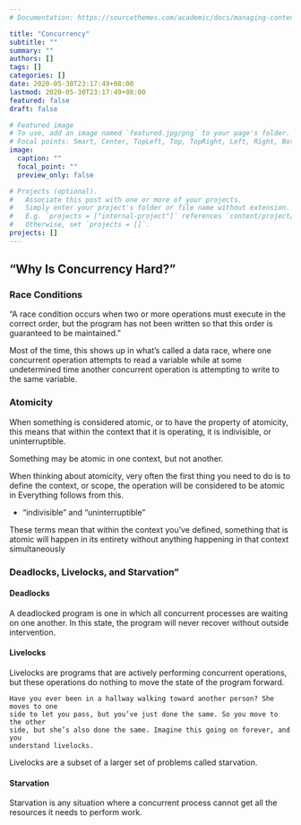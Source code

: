 ```yaml
---
# Documentation: https://sourcethemes.com/academic/docs/managing-content/

title: "Concurrency"
subtitle: ""
summary: ""
authors: []
tags: []
categories: []
date: 2020-05-30T23:17:49+08:00
lastmod: 2020-05-30T23:17:49+08:00
featured: false
draft: false

# Featured image
# To use, add an image named `featured.jpg/png` to your page's folder.
# Focal points: Smart, Center, TopLeft, Top, TopRight, Left, Right, BottomLeft, Bottom, BottomRight.
image:
  caption: ""
  focal_point: ""
  preview_only: false

# Projects (optional).
#   Associate this post with one or more of your projects.
#   Simply enter your project's folder or file name without extension.
#   E.g. `projects = ["internal-project"]` references `content/project/deep-learning/index.md`.
#   Otherwise, set `projects = []`.
projects: []
---
```


## “Why Is Concurrency Hard?”

### Race Conditions

“A race condition occurs when two or more operations must execute in the correct order, but the program has not been written so that this order is guaranteed to be maintained.”

Most of the time, this shows up in what’s called a data race, where one concurrent operation attempts to read a variable while at some undetermined time another concurrent operation is attempting to write to the same variable.


### Atomicity

When something is considered atomic, or to have the property of atomicity, this means that within the context that it is operating, it is indivisible, or uninterruptible.

Something may be atomic in one context, but not another. 

When thinking about atomicity, very often the first thing you need to do is to define the context, or scope, the operation will be considered to be atomic in 
Everything follows from this.

*  “indivisible” and “uninterruptible”

These terms mean that within the context you’ve defined, something that is atomic will happen in its entirety without anything happening in that context simultaneously



### Deadlocks, Livelocks, and Starvation”


#### Deadlocks

A deadlocked program is one in which all concurrent processes are waiting on one another. In this state, the program will never recover without outside intervention.



#### Livelocks


Livelocks are programs that are actively performing concurrent operations, but these operations do nothing to move the state of the program forward.



    Have you ever been in a hallway walking toward another person? She moves to one 
    side to let you pass, but you’ve just done the same. So you move to the other
    side, but she’s also done the same. Imagine this going on forever, and you 
    understand livelocks.

Livelocks are a subset of a larger set of problems called starvation.


#### Starvation

Starvation is any situation where a concurrent process cannot get all the resources it needs to perform work.